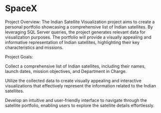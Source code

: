 # SpaceX

Project Overview:
The Indian Satellite Visualization project aims to create a personal portfolio showcasing a comprehensive list of Indian satellites. By leveraging SQL Server queries, the project generates relevant data for visualization purposes. The portfolio will provide a visually appealing and informative representation of Indian satellites, highlighting their key characteristics and missions.

Project Goals:

Collect a comprehensive list of Indian satellites, including their names, launch dates, mission objectives, and Department in Charge.

Utilize the collected data to create visually appealing and interactive visualizations that effectively represent the information related to the Indian satellites.

Develop an intuitive and user-friendly interface to navigate through the satellite portfolio, enabling users to explore the satellite details effortlessly.
